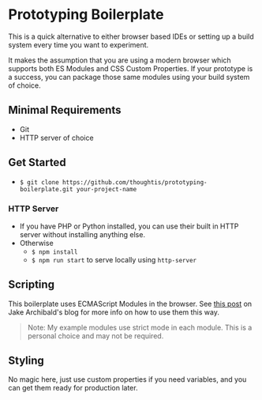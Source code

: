 # Prototyping Boilerplate

This is a quick alternative to either browser based IDEs or setting up a build system every time you want to experiment.

It makes the assumption that you are using a modern browser which supports both ES Modules and CSS Custom Properties. If your prototype is a success, you can package those same modules using your build system of choice.

## Minimal Requirements

- Git
- HTTP server of choice

## Get Started

- `$ git clone https://github.com/thoughtis/prototyping-boilerplate.git your-project-name`

### HTTP Server

- If you have PHP or Python installed, you can use their built in HTTP server without installing anything else.
- Otherwise
  - `$ npm install`
  - `$ npm run start` to serve locally using `http-server`

## Scripting

This boilerplate uses ECMAScript Modules in the browser. See [this post](https://jakearchibald.com/2017/es-modules-in-browsers/) on Jake Archibald's blog for more info on how to use them this way.

> Note: My example modules use strict mode in each module. This is a personal choice and may not be required.

## Styling

No magic here, just use custom properties if you need variables, and you can get them ready for production later.